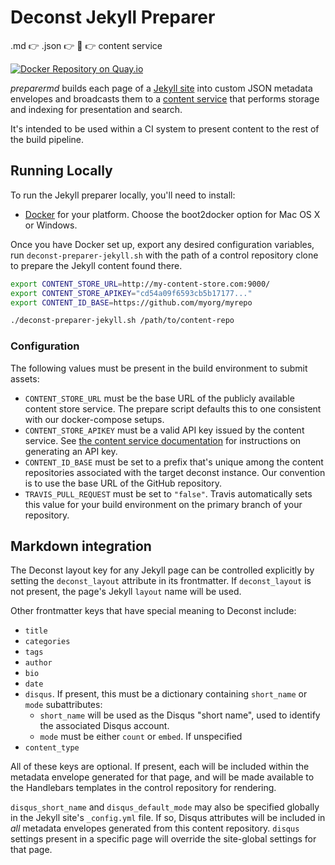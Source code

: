 # Deconst Jekyll Preparer

.md :point_right: .json :point_right: :wrench: :point_right: content service

[![Docker Repository on Quay.io](https://quay.io/repository/deconst/preparer-jekyll/status "Docker Repository on Quay.io")](https://quay.io/repository/deconst/preparer-jekyll)

*preparermd* builds each page of a [Jekyll site](http://jekyllrb.com/) into custom JSON metadata envelopes and broadcasts them to a [content service](https://github.com/deconst/content-service) that performs storage and indexing for presentation and search.

It's intended to be used within a CI system to present content to the rest of the build pipeline.

## Running Locally

To run the Jekyll preparer locally, you'll need to install:

 * [Docker](https://docs.docker.com/installation/#installation) for your platform. Choose the boot2docker option for Mac OS X or Windows.

Once you have Docker set up, export any desired configuration variables, run `deconst-preparer-jekyll.sh` with the path of a control repository clone to prepare the Jekyll content found there.

```bash
export CONTENT_STORE_URL=http://my-content-store.com:9000/
export CONTENT_STORE_APIKEY="cd54a09f6593cb5b17177..."
export CONTENT_ID_BASE=https://github.com/myorg/myrepo

./deconst-preparer-jekyll.sh /path/to/content-repo
```

### Configuration

The following values must be present in the build environment to submit assets:

 * `CONTENT_STORE_URL` must be the base URL of the publicly available content store service. The prepare script defaults this to one consistent with our docker-compose setups.
 * `CONTENT_STORE_APIKEY` must be a valid API key issued by the content service. See [the content service documentation](https://github.com/deconst/content-service#post-keysnamedname) for instructions on generating an API key.
 * `CONTENT_ID_BASE` must be set to a prefix that's unique among the content repositories associated with the target deconst instance. Our convention is to use the base URL of the GitHub repository.
 * `TRAVIS_PULL_REQUEST` must be set to `"false"`. Travis automatically sets this value for your build environment on the primary branch of your repository.

## Markdown integration

The Deconst layout key for any Jekyll page can be controlled explicitly by setting the `deconst_layout` attribute in its frontmatter. If `deconst_layout` is not present, the page's Jekyll
`layout` name will be used.

Other frontmatter keys that have special meaning to Deconst include:

 * `title`
 * `categories`
 * `tags`
 * `author`
 * `bio`
 * `date`
 * `disqus`. If present, this must be a dictionary containing `short_name` or `mode` subattributes:
   * `short_name` will be used as the Disqus "short name", used to identify the associated Disqus account.
   * `mode` must be either `count` or `embed`. If unspecified
 * `content_type`

All of these keys are optional. If present, each will be included within the metadata envelope generated for that page, and will be made available to the Handlebars templates in the control repository for rendering.

`disqus_short_name` and `disqus_default_mode` may also be specified globally in the Jekyll site's `_config.yml` file. If so, Disqus attributes will be included in *all* metadata envelopes generated from this content repository. `disqus` settings present in a specific page will override the site-global settings for that page.
